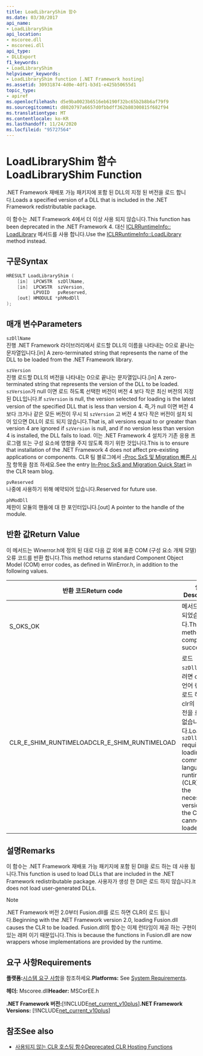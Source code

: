 ```yaml
---
title: LoadLibraryShim 함수
ms.date: 03/30/2017
api_name:
- LoadLibraryShim
api_location:
- mscoree.dll
- mscoreei.dll
api_type:
- DLLExport
f1_keywords:
- LoadLibraryShim
helpviewer_keywords:
- LoadLibraryShim function [.NET Framework hosting]
ms.assetid: 30931874-4d0e-4df1-b3d1-e425b50655d1
topic_type:
- apiref
ms.openlocfilehash: d5e9ba0023b6516eb6190f32bc65b2b8b6af79f9
ms.sourcegitcommit: d8020797a6657d0fbbdff362b80300815f682f94
ms.translationtype: MT
ms.contentlocale: ko-KR
ms.lasthandoff: 11/24/2020
ms.locfileid: "95727564"
---
```

# <a name="loadlibraryshim-function"></a><span data-ttu-id="31261-102">LoadLibraryShim 함수</span><span class="sxs-lookup"><span data-stu-id="31261-102">LoadLibraryShim Function</span></span>

<span data-ttu-id="31261-103">.NET Framework 재배포 가능 패키지에 포함 된 DLL의 지정 된 버전을 로드 합니다.</span><span class="sxs-lookup"><span data-stu-id="31261-103">Loads a specified version of a DLL that is included in the .NET Framework redistributable package.</span></span>  
  
 <span data-ttu-id="31261-104">이 함수는 .NET Framework 4에서 더 이상 사용 되지 않습니다.</span><span class="sxs-lookup"><span data-stu-id="31261-104">This function has been deprecated in the .NET Framework 4.</span></span> <span data-ttu-id="31261-105">대신 [ICLRRuntimeInfo:: LoadLibrary](iclrruntimeinfo-loadlibrary-method.md) 메서드를 사용 합니다.</span><span class="sxs-lookup"><span data-stu-id="31261-105">Use the [ICLRRuntimeInfo::LoadLibrary](iclrruntimeinfo-loadlibrary-method.md) method instead.</span></span>  
  
## <a name="syntax"></a><span data-ttu-id="31261-106">구문</span><span class="sxs-lookup"><span data-stu-id="31261-106">Syntax</span></span>  
  
```cpp  
HRESULT LoadLibraryShim (  
    [in]  LPCWSTR  szDllName,  
    [in]  LPCWSTR  szVersion,  
          LPVOID   pvReserved,  
    [out] HMODULE *phModDll  
);  
```  
  
## <a name="parameters"></a><span data-ttu-id="31261-107">매개 변수</span><span class="sxs-lookup"><span data-stu-id="31261-107">Parameters</span></span>  

 `szDllName`  
 <span data-ttu-id="31261-108">진행 .NET Framework 라이브러리에서 로드할 DLL의 이름을 나타내는 0으로 끝나는 문자열입니다.</span><span class="sxs-lookup"><span data-stu-id="31261-108">[in] A zero-terminated string that represents the name of the DLL to be loaded from the .NET Framework library.</span></span>  
  
 `szVersion`  
 <span data-ttu-id="31261-109">진행 로드할 DLL의 버전을 나타내는 0으로 끝나는 문자열입니다.</span><span class="sxs-lookup"><span data-stu-id="31261-109">[in] A zero-terminated string that represents the version of the DLL to be loaded.</span></span> <span data-ttu-id="31261-110">`szVersion`가 null 이면 로드 하도록 선택한 버전이 버전 4 보다 작은 최신 버전의 지정 된 DLL입니다.</span><span class="sxs-lookup"><span data-stu-id="31261-110">If `szVersion` is null, the version selected for loading is the latest version of the specified DLL that is less than version 4.</span></span> <span data-ttu-id="31261-111">즉,가 null 이면 버전 4 보다 크거나 같은 모든 버전이 무시 되 `szVersion` 고 버전 4 보다 작은 버전이 설치 되어 있으면 DLL이 로드 되지 않습니다.</span><span class="sxs-lookup"><span data-stu-id="31261-111">That is, all versions equal to or greater than version 4 are ignored if `szVersion` is null, and if no version less than version 4 is installed, the DLL fails to load.</span></span> <span data-ttu-id="31261-112">이는 .NET Framework 4 설치가 기존 응용 프로그램 또는 구성 요소에 영향을 주지 않도록 하기 위한 것입니다.</span><span class="sxs-lookup"><span data-stu-id="31261-112">This is to ensure that installation of the .NET Framework 4 does not affect pre-existing applications or components.</span></span> <span data-ttu-id="31261-113">CLR 팀 블로그에서 [-Proc SxS 및 Migration 빠른 시작](https://devblogs.microsoft.com/dotnet/in-proc-sxs-and-migration-quick-start/) 항목을 참조 하세요.</span><span class="sxs-lookup"><span data-stu-id="31261-113">See the entry [In-Proc SxS and Migration Quick Start](https://devblogs.microsoft.com/dotnet/in-proc-sxs-and-migration-quick-start/) in the CLR team blog.</span></span>  
  
 `pvReserved`  
 <span data-ttu-id="31261-114">나중에 사용하기 위해 예약되어 있습니다.</span><span class="sxs-lookup"><span data-stu-id="31261-114">Reserved for future use.</span></span>  
  
 `phModDll`  
 <span data-ttu-id="31261-115">제한이 모듈의 핸들에 대 한 포인터입니다.</span><span class="sxs-lookup"><span data-stu-id="31261-115">[out] A pointer to the handle of the module.</span></span>  
  
## <a name="return-value"></a><span data-ttu-id="31261-116">반환 값</span><span class="sxs-lookup"><span data-stu-id="31261-116">Return Value</span></span>  

 <span data-ttu-id="31261-117">이 메서드는 Winerror.h에 정의 된 대로 다음 값 외에 표준 COM (구성 요소 개체 모델) 오류 코드를 반환 합니다.</span><span class="sxs-lookup"><span data-stu-id="31261-117">This method returns standard Component Object Model (COM) error codes, as defined in WinError.h, in addition to the following values.</span></span>  
  
|<span data-ttu-id="31261-118">반환 코드</span><span class="sxs-lookup"><span data-stu-id="31261-118">Return code</span></span>|<span data-ttu-id="31261-119">설명</span><span class="sxs-lookup"><span data-stu-id="31261-119">Description</span></span>|  
|-----------------|-----------------|  
|<span data-ttu-id="31261-120">S_OK</span><span class="sxs-lookup"><span data-stu-id="31261-120">S_OK</span></span>|<span data-ttu-id="31261-121">메서드가 완료되었습니다.</span><span class="sxs-lookup"><span data-stu-id="31261-121">The method completed successfully.</span></span>|  
|<span data-ttu-id="31261-122">CLR_E_SHIM_RUNTIMELOAD</span><span class="sxs-lookup"><span data-stu-id="31261-122">CLR_E_SHIM_RUNTIMELOAD</span></span>|<span data-ttu-id="31261-123">로드 `szDllName` 하려면 clr (공용 언어 런타임)을 로드 해야 하며 clr의 필수 버전을 로드할 수 없습니다.</span><span class="sxs-lookup"><span data-stu-id="31261-123">Loading `szDllName` requires loading the common language runtime (CLR), and the necessary version of the CLR cannot be loaded.</span></span>|  
  
## <a name="remarks"></a><span data-ttu-id="31261-124">설명</span><span class="sxs-lookup"><span data-stu-id="31261-124">Remarks</span></span>  

 <span data-ttu-id="31261-125">이 함수는 .NET Framework 재배포 가능 패키지에 포함 된 Dll을 로드 하는 데 사용 됩니다.</span><span class="sxs-lookup"><span data-stu-id="31261-125">This function is used to load DLLs that are included in the .NET Framework redistributable package.</span></span> <span data-ttu-id="31261-126">사용자가 생성 한 Dll은 로드 하지 않습니다.</span><span class="sxs-lookup"><span data-stu-id="31261-126">It does not load user-generated DLLs.</span></span>  
  
> [!NOTE]
> <span data-ttu-id="31261-127">.NET Framework 버전 2.0부터 Fusion.dll를 로드 하면 CLR이 로드 됩니다.</span><span class="sxs-lookup"><span data-stu-id="31261-127">Beginning with the .NET Framework version 2.0, loading Fusion.dll causes the CLR to be loaded.</span></span> <span data-ttu-id="31261-128">Fusion.dll의 함수는 이제 런타임이 제공 하는 구현이 있는 래퍼 이기 때문입니다.</span><span class="sxs-lookup"><span data-stu-id="31261-128">This is because the functions in Fusion.dll are now wrappers whose implementations are provided by the runtime.</span></span>  
  
## <a name="requirements"></a><span data-ttu-id="31261-129">요구 사항</span><span class="sxs-lookup"><span data-stu-id="31261-129">Requirements</span></span>  

 <span data-ttu-id="31261-130">**플랫폼:**[시스템 요구 사항](../../get-started/system-requirements.md)을 참조하세요.</span><span class="sxs-lookup"><span data-stu-id="31261-130">**Platforms:** See [System Requirements](../../get-started/system-requirements.md).</span></span>  
  
 <span data-ttu-id="31261-131">**헤더:** Mscoree.dll</span><span class="sxs-lookup"><span data-stu-id="31261-131">**Header:** MSCorEE.h</span></span>  
  
 <span data-ttu-id="31261-132">**.NET Framework 버전:**[!INCLUDE[net_current_v10plus](../../../../includes/net-current-v10plus-md.md)]</span><span class="sxs-lookup"><span data-stu-id="31261-132">**.NET Framework Versions:** [!INCLUDE[net_current_v10plus](../../../../includes/net-current-v10plus-md.md)]</span></span>  
  
## <a name="see-also"></a><span data-ttu-id="31261-133">참조</span><span class="sxs-lookup"><span data-stu-id="31261-133">See also</span></span>

- [<span data-ttu-id="31261-134">사용되지 않는 CLR 호스팅 함수</span><span class="sxs-lookup"><span data-stu-id="31261-134">Deprecated CLR Hosting Functions</span></span>](deprecated-clr-hosting-functions.md)
